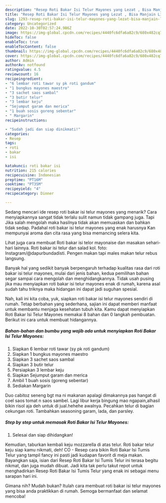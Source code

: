 ```yaml
---
description: "Resep Roti Bakar Isi Telur Mayones yang Lezat , Bisa Manjain Lidah"
title: "Resep Roti Bakar Isi Telur Mayones yang Lezat , Bisa Manjain Lidah"
slug: 1293-resep-roti-bakar-isi-telur-mayones-yang-lezat-bisa-manjain-lidah
category: Uncategorized
date: 2022-10-30T02:57:24.986Z
image: https://img-global.cpcdn.com/recipes/4440fc6dfa6a82c9/680x482cq70/roti-bakar-isi-telur-mayones-foto-resep-utama.jpg
hideToc: false
enableToc: true
enableTocContent: false
thumbnail: https://img-global.cpcdn.com/recipes/4440fc6dfa6a82c9/680x482cq70/roti-bakar-isi-telur-mayones-foto-resep-utama.jpg
cover: https://img-global.cpcdn.com/recipes/4440fc6dfa6a82c9/680x482cq70/roti-bakar-isi-telur-mayones-foto-resep-utama.jpg
author: Admin
authorAv: notfound
ratingvalue: 4.5
reviewcount: 16
recipeingredient:
- "6 lembar roti tawar sy pk roti gandum"
- "1 bungkus mayones maestro"
- "3 sachet saos sambal"
- "3 butir telur"
- "3 lembar keju"
- "Sejumput garam dan merica"
- "1 buah sosis goreng sebentar"
- " Margarin"
recipeinstructions:

- "Sudah jadi dan siap dinikmati!"
categories:
- Resep
tags:
- roti
- bakar
- isi

katakunci: roti bakar isi 
nutrition: 215 calories
recipecuisine: Indonesian
preptime: "PT16M"
cooktime: "PT35M"
recipeyield: "4"
recipecategory: Dinner

---
```



Sedang mencari ide resep roti bakar isi telur mayones yang menarik? Cara menyiapkannya sangat tidak terlalu sulit namun tidak gampang juga. Tapi Jika salah mengolah maka hasilnya tidak akan memuaskan dan bahkan tidak sedap. Padahal roti bakar isi telur mayones yang enak harusnya Kan mempunyai aroma dan cita rasa yang bisa memancing selera kita.


Lihat juga cara membuat Roti bakar isi telor mayonaise dan masakan sehari-hari lainnya. Roti bakar isi telur dan salad kol. foto: Instagram/@dapurbundadisti. Pengen makan tapi males makan telur rebus langsung.

Banyak hal yang sedikit banyak berpengaruh terhadap kualitas rasa dari roti bakar isi telur mayones, mulai dari jenis bahan, kedua pemilihan bahan segar sampai cara mengolah dan menghidangkannya. Tidak usah pusing jika mau menyiapkan roti bakar isi telur mayones enak di rumah, karena asal sudah tahu triknya maka hidangan ini dapat jadi suguhan spesial.


Nah, kali ini kita coba, yuk, siapkan roti bakar isi telur mayones sendiri di rumah. Tetap berbahan yang sederhana, sajian ini dapat memberi manfaat untuk membantu menjaga kesehatan tubuh kita. Kamu dapat menyiapkan Roti Bakar Isi Telur Mayones memakai 8 bahan dan 0 langkah pembuatan. Berikut ini cara untuk membuat hidangannya.

<!--inarticleads1-->

##### Bahan-bahan dan bumbu yang wajib ada untuk menyiapkan Roti Bakar Isi Telur Mayones:

1. Siapkan 6 lembar roti tawar (sy pk roti gandum)
1. Siapkan 1 bungkus mayones maestro
1. Siapkan 3 sachet saos sambal
1. Siapkan 3 butir telur
1. Persiapkan 3 lembar keju
1. Siapkan Sejumput garam dan merica
1. Ambil 1 buah sosis (goreng sebentar)
1. Sediakan  Margarin


Duo cabitoz seneng bgt ma ni makanan apalagi dimakannya pas hangat di coel saos tomat n saos sambel. Lagi libur kerja bingung mao ngapain,alhasil bikin risol aja deh untuk di jual.hehehe awalnya. Pecahkan telur di bagian cekungan roti. Tambahkan seasoning garam, lada, dan parsley. 

<!--inarticleads2-->

##### Step by step untuk memasak Roti Bakar Isi Telur Mayones:


1. Selesai dan siap dihidangkan!

Kemudian, taburkan kembali keju mozzarella di atas telur. Roti bakar telur keju siap kamu nikmati, deh! CO - Resep cara bikin Roti Bakar Isi Tumis Telur yang tampil fancy ini pasti jadi kudapan favorit di meja makan. Bayangkan saja, isian dari Resep Roti Bakar Isi Tumis Telur ini terasa begitu nikmat, dan juga mudah dibuat. Jadi kita tak perlu takut repot untuk menghadirkan Resep Roti Bakar Isi Tumis Telur yang enak ini sebagai menu sarapan hari ini. 

Gimana nih? Mudah bukan? Itulah cara membuat roti bakar isi telur mayones yang bisa anda praktikkan di rumah. Semoga bermanfaat dan selamat mencoba!
